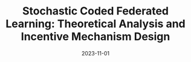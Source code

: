 ---
title: "Stochastic Coded Federated Learning: Theoretical Analysis and Incentive Mechanism Design" 
collection: publications 
category: journal 
permalink: /publication/2023-11-20-coded-fl 
# /excerpt: 'This paper proposes a novel FL framework named stochastic coded federated learning (SCFL) that leverages coded computing techniques to mitigate the straggler issue and provides a privacy guarantee.' 
date: 2023-11-01
venue: 'IEEE Transactions on Wireless Communication' 
paperurl: 'https://arxiv.org/abs/2211.04132' 
citation: 'Y. Sun, J. Shao, Y. Mao, S. Li, and J. Zhang, “Stochastic coded federated learning: The- oretical analysis and incentive mechanism design,” IEEE Trans. Wireless Commun., to appear.'
---